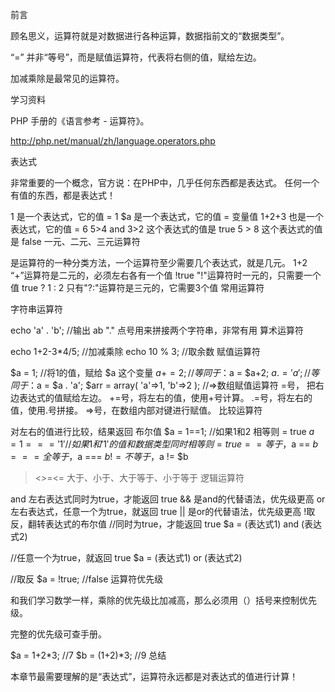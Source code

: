 前言

顾名思义，运算符就是对数据进行各种运算，数据指前文的“数据类型”。

“=” 并非“等号”，而是赋值运算符，代表将右侧的值，赋给左边。

加减乘除是最常见的运算符。

学习资料

PHP 手册的《语言参考 - 运算符》。

http://php.net/manual/zh/language.operators.php

表达式

非常重要的一个概念，官方说：在PHP中，几乎任何东西都是表达式。
任何一个有值的东西，都是表达式！

1 是一个表达式，它的值 = 1
$a 是一个表达式，它的值 = 变量值
1+2+3 也是一个表达式，它的值 = 6
5>4 and 3>2 这个表达式的值是 true
5 > 8 这个表达式的值 是 false
一元、二元、三元运算符

是运算符的一种分类方法，一个运算符至少需要几个表达式，就是几元。
1+2 “+”运算符是二元的，必须左右各有一个值
!true "!"运算符时一元的，只需要一个值
true ? 1 : 2 只有"?:"运算符是三元的，它需要3个值
常用运算符

字符串运算符

echo 'a' . 'b'; //输出 ab
"." 点号用来拼接两个字符串，非常有用
算术运算符

echo 1+2-3*4/5; //加减乘除
echo 10 % 3; //取余数
赋值运算符

$a = 1; //将1的值，赋给 $a 这个变量
$a += 2;// 等同于：$a = $a+2;
$a .= 'a'; //等同于：$a = $a . 'a';
$arr = array( 'a'=>1, 'b'=>2 ); //=>数组赋值运算符
=号， 把右边表达式的值赋给左边。
+=号，将左右的值，使用+号计算。
.=号，将左右的值，使用.号拼接。
=>号，在数组内部对键进行赋值。
比较运算符

对左右的值进行比较，结果返回 布尔值
$a = 1==1;  //如果1和2 相等则 = true
$a = 1==='1'//如果1和'1'的值和数据类型同时相等则 =true
== 等于，$a == $b
=== 全等于，$a === $b
!= 不等于，$a != $b
><>=<= 大于、小于、大于等于、小于等于
逻辑运算符

and 左右表达式同时为true，才能返回 true
&& 是and的代替语法，优先级更高
or 左右表达式，任意一个为true，就返回 true
|| 是or的代替语法，优先级更高
!取反，翻转表达式的布尔值
//同时为true，才能返回 true
$a = (表达式1) and (表达式2)


//任意一个为true，就返回 true
$a = (表达式1) or (表达式2)

//取反
$a = !true; //false
运算符优先级

和我们学习数学一样，乘除的优先级比加减高，那么必须用（）括号来控制优先级。

完整的优先级可查手册。

$a = 1+2*3; //7
$b = (1+2)*3;   //9
总结

本章节最需要理解的是“表达式”，运算符永远都是对表达式的值进行计算！
